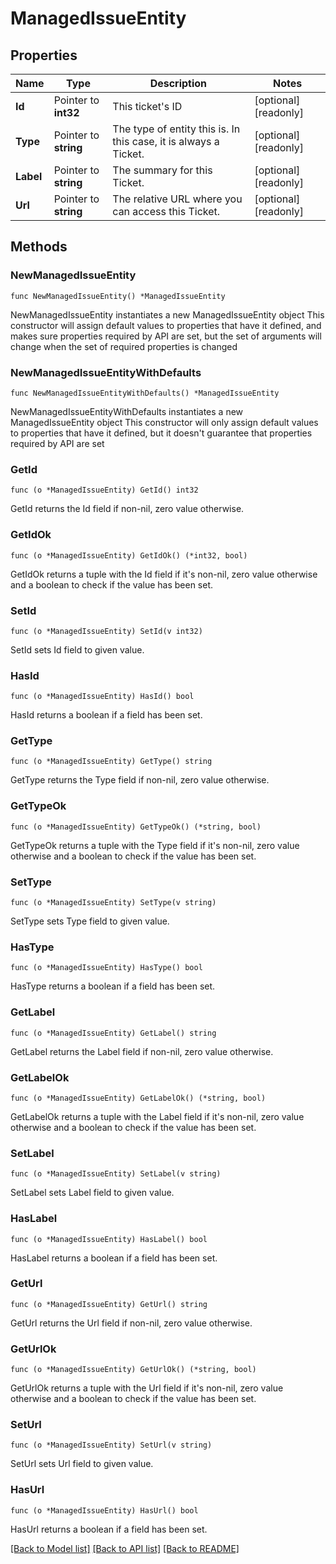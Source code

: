 # ManagedIssueEntity

## Properties

Name | Type | Description | Notes
------------ | ------------- | ------------- | -------------
**Id** | Pointer to **int32** | This ticket&#39;s ID  | [optional] [readonly] 
**Type** | Pointer to **string** | The type of entity this is. In this case, it is always a Ticket.  | [optional] [readonly] 
**Label** | Pointer to **string** | The summary for this Ticket.  | [optional] [readonly] 
**Url** | Pointer to **string** | The relative URL where you can access this Ticket.  | [optional] [readonly] 

## Methods

### NewManagedIssueEntity

`func NewManagedIssueEntity() *ManagedIssueEntity`

NewManagedIssueEntity instantiates a new ManagedIssueEntity object
This constructor will assign default values to properties that have it defined,
and makes sure properties required by API are set, but the set of arguments
will change when the set of required properties is changed

### NewManagedIssueEntityWithDefaults

`func NewManagedIssueEntityWithDefaults() *ManagedIssueEntity`

NewManagedIssueEntityWithDefaults instantiates a new ManagedIssueEntity object
This constructor will only assign default values to properties that have it defined,
but it doesn't guarantee that properties required by API are set

### GetId

`func (o *ManagedIssueEntity) GetId() int32`

GetId returns the Id field if non-nil, zero value otherwise.

### GetIdOk

`func (o *ManagedIssueEntity) GetIdOk() (*int32, bool)`

GetIdOk returns a tuple with the Id field if it's non-nil, zero value otherwise
and a boolean to check if the value has been set.

### SetId

`func (o *ManagedIssueEntity) SetId(v int32)`

SetId sets Id field to given value.

### HasId

`func (o *ManagedIssueEntity) HasId() bool`

HasId returns a boolean if a field has been set.

### GetType

`func (o *ManagedIssueEntity) GetType() string`

GetType returns the Type field if non-nil, zero value otherwise.

### GetTypeOk

`func (o *ManagedIssueEntity) GetTypeOk() (*string, bool)`

GetTypeOk returns a tuple with the Type field if it's non-nil, zero value otherwise
and a boolean to check if the value has been set.

### SetType

`func (o *ManagedIssueEntity) SetType(v string)`

SetType sets Type field to given value.

### HasType

`func (o *ManagedIssueEntity) HasType() bool`

HasType returns a boolean if a field has been set.

### GetLabel

`func (o *ManagedIssueEntity) GetLabel() string`

GetLabel returns the Label field if non-nil, zero value otherwise.

### GetLabelOk

`func (o *ManagedIssueEntity) GetLabelOk() (*string, bool)`

GetLabelOk returns a tuple with the Label field if it's non-nil, zero value otherwise
and a boolean to check if the value has been set.

### SetLabel

`func (o *ManagedIssueEntity) SetLabel(v string)`

SetLabel sets Label field to given value.

### HasLabel

`func (o *ManagedIssueEntity) HasLabel() bool`

HasLabel returns a boolean if a field has been set.

### GetUrl

`func (o *ManagedIssueEntity) GetUrl() string`

GetUrl returns the Url field if non-nil, zero value otherwise.

### GetUrlOk

`func (o *ManagedIssueEntity) GetUrlOk() (*string, bool)`

GetUrlOk returns a tuple with the Url field if it's non-nil, zero value otherwise
and a boolean to check if the value has been set.

### SetUrl

`func (o *ManagedIssueEntity) SetUrl(v string)`

SetUrl sets Url field to given value.

### HasUrl

`func (o *ManagedIssueEntity) HasUrl() bool`

HasUrl returns a boolean if a field has been set.


[[Back to Model list]](../README.md#documentation-for-models) [[Back to API list]](../README.md#documentation-for-api-endpoints) [[Back to README]](../README.md)


